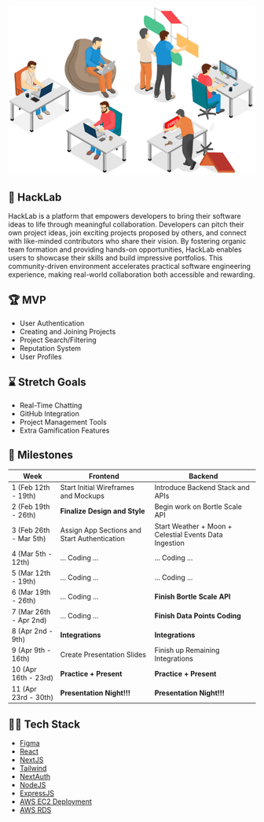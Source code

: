![HackLab](https://github.com/acm-projects/HackLab/blob/main/hack.png)
## 👾 HackLab
HackLab is a platform that empowers developers to bring their software ideas to life through meaningful collaboration. Developers can pitch their own project ideas, join exciting projects proposed by others, and connect with like-minded contributors who share their vision. By fostering organic team formation and providing hands-on opportunities, HackLab enables users to showcase their skills and build impressive portfolios. This community-driven environment accelerates practical software engineering experience, making real-world collaboration both accessible and rewarding.

## 🏆 MVP
+ User Authentication
+ Creating and Joining Projects
+ Project Search/Filtering
+ Reputation System
+ User Profiles

## ⌛ Stretch Goals
+ Real-Time Chatting
+ GitHub Integration
+ Project Management Tools
+ Extra Gamification Features

## 📅 Milestones
| Week | Frontend | Backend |
|--- | --- | --- |
|1  (Feb 12th - 19th) | Start Initial Wireframes and Mockups| Introduce Backend Stack and APIs|
|2  (Feb 19th - 26th) | **Finalize Design and Style**| Begin work on Bortle Scale API |
|3  (Feb 26th - Mar 5th) | Assign App Sections and Start Authentication | Start Weather + Moon + Celestial Events Data Ingestion|
|4  (Mar 5th - 12th) | ... Coding ... |... Coding ... |
|5  (Mar 12th - 19th) | ... Coding ... |... Coding ... |
|6  (Mar 19th - 26th) | ... Coding ... |**Finish Bortle Scale API** |
|7  (Mar 26th - Apr 2nd) | ... Coding ... | **Finish Data Points Coding** |
|8  (Apr 2nd - 9th) | **Integrations** | **Integrations** |
|9  (Apr 9th - 16th) | Create Presentation Slides | Finish up Remaining Integrations |
|10 (Apr 16th - 23rd) | **Practice + Present** | **Practice + Present** |
|11 (Apr 23rd - 30th) | **Presentation Night!!!** | **Presentation Night!!!** |

## 👨‍💻 Tech Stack
+ [Figma](https://www.youtube.com/watch?v=FTFaQWZBqQ8)
+ [React](https://youtu.be/SqcY0GlETPk?si=W1IpjfJI0uYrAhpZ)
+ [NextJS](https://youtu.be/ZVnjOPwW4ZA?si=xvTat-k7UXRQsgyC) 
+ [Tailwind](https://youtu.be/DenUCuq4G04?si=6W2PICu8smiLmaK-)
+ [NextAuth](https://youtu.be/md65iBX5Gxg?si=WffEH7THYEEM9Hgc)
+ [NodeJS](https://youtu.be/TlB_eWDSMt4?si=SR_sp3VxQaE-A-yF)
+ [ExpressJS](https://youtu.be/SccSCuHhOw0?si=59GUgjRs6cW25cxL)
+ [AWS EC2 Deployment](https://youtu.be/T-Pum2TraX4?si=ygIIu4QjyV7PNFau)
+ [AWS RDS](https://youtu.be/I_fTQTsz2nQ?si=mjiaxX4ci3vMTiIt)
